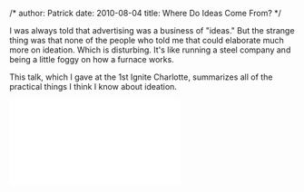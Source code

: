 /*
author: Patrick
date: 2010-08-04
title: Where Do Ideas Come From? 
*/


I was always told that advertising was a business of "ideas." But the strange thing was that none of the people who told me that could elaborate much more on ideation. Which is disturbing. It's like running a steel company and being a little foggy on how a furnace works. 

This talk, which I gave at the 1st Ignite Charlotte, summarizes all of the practical things I think I know about ideation. 


<div class="videoWrapper">

<iframe src="//www.youtube.com/embed/TXXfBqVrdcg" frameborder="0" allowfullscreen></iframe>

</div>